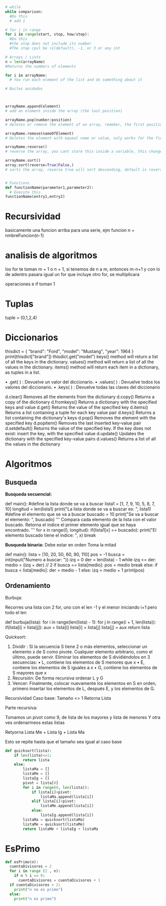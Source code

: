 ```py
# while 
while comparison:
  #Do this
  # add 1 

# for i in range
for i in range(start, stop, how/step):
  #Do this
  #the stop does not include its number
  #The step cpul be +1(default), -1, or 3 or any int

# Arrays / Lists
n = len(arrayName)
#Returns the numbers of elements

for i in arrayName:
  # You run each element of the list and do something about it

# Bucles anidados



arrayName.append(element)
# add an element inside the array (the last position)

arrayName.pop(number/position)
# deletes or remove the element of an array, remeber, the first position is 0

arrayName.remove(nameOfElement)
# Deletes the element with equeal name or value, only works for the first occurrence of the specified value

arrayName.reverse()
# reverse the array, you cant store this inside a variable, this changes the same array

arrayName.sort()
array.sort(reverse=True|False,)
# sorts the array, reverse true will sort descending, default is reverse = false (ascending)


# Functions
def functionName(parameter1,parameter2):
  # Execute this
functionName(entry1,entry2)
```

# Recursividad

basicamente una funcion arriba para una serie, ejm funcion n + nmbreFuncion(n-1)

# analisis de algoritmos

los for te toman m + 1 o n + 1, si tenemos de n a m, entonces m-n+1 y con lo de adentro pasara igual
un for que incluye  otro for, se multiplicara

operaciones e if toman 1

# Tuplas
tuple = (0,1,2,4)

# Diccionarios
thisdict =	{
  "brand": "Ford",
  "model": "Mustang",
  "year": 1964
}
print(thisdict["brand"])
thisdict.get("model")
keys() method will return a list of all the keys in the dictionary.
values() method will return a list of all the values in the dictionary.
items() method will return each item in a dictionary, as tuples in a list.

• .get( ) : Devuelve un valor del diccionario.
• .values( ) : Devuelve todos los valores del diccionario.
• .keys( ) : Devuelve todas las claves del diccionario

d.clear()	Removes all the elements from the dictionary
d.copy()	Returns a copy of the dictionary
d.fromkeys()	Returns a dictionary with the specified keys and value
d.get()	Returns the value of the specified key
d.items()	Returns a list containing a tuple for each key value pair
d.keys()	Returns a list containing the dictionary's keys
d.pop()	Removes the element with the specified key
d.popitem()	Removes the last inserted key-value pair
d.setdefault()	Returns the value of the specified key. If the key does not exist: insert the key, with the specified value
d.update()	Updates the dictionary with the specified key-value pairs
d.values()	Returns a list of all the values in the dictionary

# Algoritmos

## Busqueda

**Busqueda secuencial:**

def main():
#define la lista donde se va a buscar
lista1 = [1, 7, 9, 10, 5, 8, 7, 10]
longitud = len(lista1)
print("La lista donde se va a buscar es: ", lista1)
#define el elemento que se va a buscar
buscado = 10
print("Se va a buscar el elemento: ", buscado)
'''
Compara cada elemento de la lista con el valor buscado.
Retorna el indice el primer elemento igual que se haya encontrado.
'''
for x in range(0, longitud):
if(lista1[x] == buscado):
print("El elemento buscado tiene el indice: ", x)
break


**Busqueda binaria:**
Debe estar en orden
Toma la mitad

def main():
  lista = [10, 20, 50, 60, 90, 110]
  pos = -1
  busca = int(input("Numero a buscar: "))
  izq = 0
  der = len(lista) - 1
  while izq <= der:
  medio = (izq + der) // 2
    if busca == lista[medio]:
    pos = medio
      break
    else:
      if busca < lista[medio]:
        der = medio - 1
      else:
        izq = medio + 1
print(pos)


## Ordenamiento

Burbuja:

Recorres una lista con 2 for, uno con el len -1 y el menor iniciando i+1 pero todo el len

def burbuja(lista):
  for i in range(len(lista) - 1):
    for j in range(i + 1, len(lista)):
      if(lista[i] > lista[j]):
        aux = lista[i]
        lista[i] = lista[j]
        lista[j] = aux
return lista


Quicksort:
1) Dividir : Si la secuencia S tiene 2 o más elementos,
seleccionar un elemento x de S como pivote. Cualquier elemento
arbitrario, como el último, puede servir. Eliminar los elementos
de S dividiéndolos en 3 secuencias:
  • L, contiene los elementos de S menores que x
  • E, contiene los elementos de S iguales a x
  • G, contiene los elementos de S mayores que x
2) Recursión: De forma recursiva ordenar L y G
3) Vencer: Finalmente, colocar nuevamente los elementos en S
en orden, primero insertar los elementos de L, después E, y los
elementos de G.

Recursividad
Caso base:
  Tamaño <= 1
  Retorna Lista 

Parte recursiva:
  

Tomamos un pivot como 9, de lista de los mayores y lista de menores
Y otra ves ordenarmeos estas listas 

Retyorna 
  Lista Me + Lista Ig + Lista Ma

Esto se repite hasta que el tamaño sea igual al caso base 

```py
def quicksort(lista):
    if len(lista)<=1:
        return lista
    else:
        listaMa = []
        listaMe = []
        listaIg = []
        pivot = lista[0]
        for i in range(0, len(lista)):
            if lista[i]>pivot:
                listaMa.append(lista[i])
            elif lista[i]<pivot:
                listaMe.append(lista[i])
            else:
                listaIg.append(lista[i])
        listaMa = quicksort(listaMa)
        listaMe = quicksort(listaMe)
        return listaMe + listaIg + listaMa
```

# EsPrimo
```py
def esPrimo(n):
  cuentaDivisores = 2
  for i in range (2 , n):
    if n % i == 0:
      cuentaDivisores = cuentaDivisores + 1
  if cuentaDivisores > 2:
    print("n no es primo")
  else:
    print("n es primo")

```